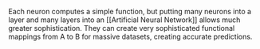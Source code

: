 Each neuron computes a simple function, but putting many neurons into a layer and many layers into an [[Artificial Neural Network]] allows much greater sophistication. They can create very sophisticated functional mappings from A to B for massive datasets, creating accurate predictions. 

